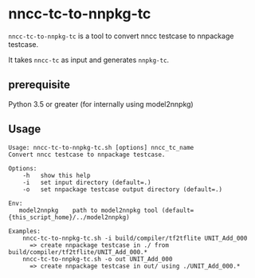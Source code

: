 # nncc-tc-to-nnpkg-tc

`nncc-tc-to-nnpkg-tc` is a tool to convert nncc testcase to nnpackage testcase.

It takes `nncc-tc` as input and generates `nnpkg-tc`.

## prerequisite

Python 3.5 or greater (for internally using model2nnpkg)

## Usage

```
Usage: nncc-tc-to-nnpkg-tc.sh [options] nncc_tc_name
Convert nncc testcase to nnpackage testcase.

Options:
    -h   show this help
    -i   set input directory (default=.)
    -o   set nnpackage testcase output directory (default=.)

Env:
   model2nnpkg    path to model2nnpkg tool (default={this_script_home}/../model2nnpkg)

Examples:
    nncc-tc-to-nnpkg-tc.sh -i build/compiler/tf2tflite UNIT_Add_000
      => create nnpackage testcase in ./ from build/compiler/tf2tflite/UNIT_Add_000.*
    nncc-tc-to-nnpkg-tc.sh -o out UNIT_Add_000
      => create nnpackage testcase in out/ using ./UNIT_Add_000.*
```

